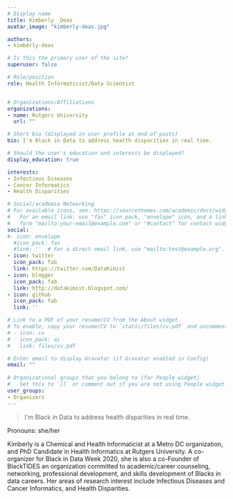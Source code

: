 ```yaml
---
# Display name
title: Kimberly  Deas
avatar_image: "kimberly-deas.jpg"

authors:
- kimberly-deas

# Is this the primary user of the site?
superuser: false

# Role/position
role: Health Informaticist/Data Scientist


# Organizations/Affiliations
organizations: 
- name: Rutgers University
  url: ""

# Short bio (displayed in user profile at end of posts)
bio: I'm Black in Data to address health disparities in real time.

# Should the user's education and interests be displayed?
display_education: true

interests:
- Infectious Diseases 
- Cancer Informatics
- Health Disparities

# Social/academia Networking
# For available icons, see: https://sourcethemes.com/academic/docs/widgets/#icons
#   For an email link, use "fas" icon pack, "envelope" icon, and a link in the
#   form "mailto:your-email@example.com" or "#contact" for contact widget.
social:
#- icon: envelope
  #icon_pack: fas
  #link: ''  # For a direct email link, use "mailto:test@example.org".
- icon: twitter
  icon_pack: fab
  link: https://twitter.com/DataKimist
- icon: blogger
  icon_pack: fab
  link: http://datakimist.blogspot.com/
- icon: github
  icon_pack: fab
  link: ''

# Link to a PDF of your resume/CV from the About widget.
# To enable, copy your resume/CV to `static/files/cv.pdf` and uncomment the lines below.  
# - icon: cv
#   icon_pack: ai
#   link: files/cv.pdf

# Enter email to display Gravatar (if Gravatar enabled in Config)
email: ""
  
# Organizational groups that you belong to (for People widget)
#   Set this to `[]` or comment out if you are not using People widget.  
user_groups:
- Organizers
---
```


> I'm Black in Data to address health disparities in real time.

Pronouns: she/her

Kimberly is a Chemical and Health Informaticist at a Metro DC organization, and PhD Candidate in Health Informatics at Rutgers University. A co-organizer for Black in Data Week 2020, she is also a co-Founder of BlackTIDES an organization committed to academic/career counseling, networking, professional development, and skills development of Blacks in data careers. Her areas of research interest include Infectious Diseases and Cancer Informatics, and Health Disparities.
